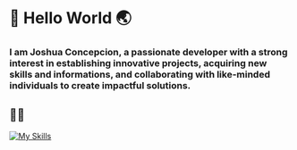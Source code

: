 # 👋 Hello World 🌏

### I am Joshua Concepcion, a passionate developer with a strong interest in establishing innovative projects, acquiring new skills and informations, and collaborating with like-minded individuals to create impactful solutions.

## 👨‍💻


[![My Skills](https://skillicons.dev/icons?i=html,css,js,ts,mongodb,nodejs,nestjs,mysql,php,laravel,github,vscode,git,postman&perline=7)](https://skillicons.dev)
